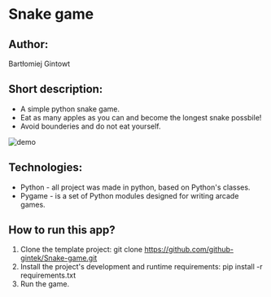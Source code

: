 # Snake game

## Author:
  Bartłomiej Gintowt

## Short description:
  * A simple python snake game.
  * Eat as many apples as you can and become the longest snake possbile!
  * Avoid bounderies and do not eat yourself.
  
 ![demo](https://user-images.githubusercontent.com/84721830/121873754-fcd13900-cd06-11eb-8d00-8546ee95c662.jpg)
  
## Technologies:
  * Python - all project was made in python, based on Python's classes.
  * Pygame - is a set of Python modules designed for writing arcade games.

## How to run this app?
  1. Clone the template project: git clone https://github.com/github-gintek/Snake-game.git
  2. Install the project's development and runtime requirements: pip install -r requirements.txt
  3. Run the game.
